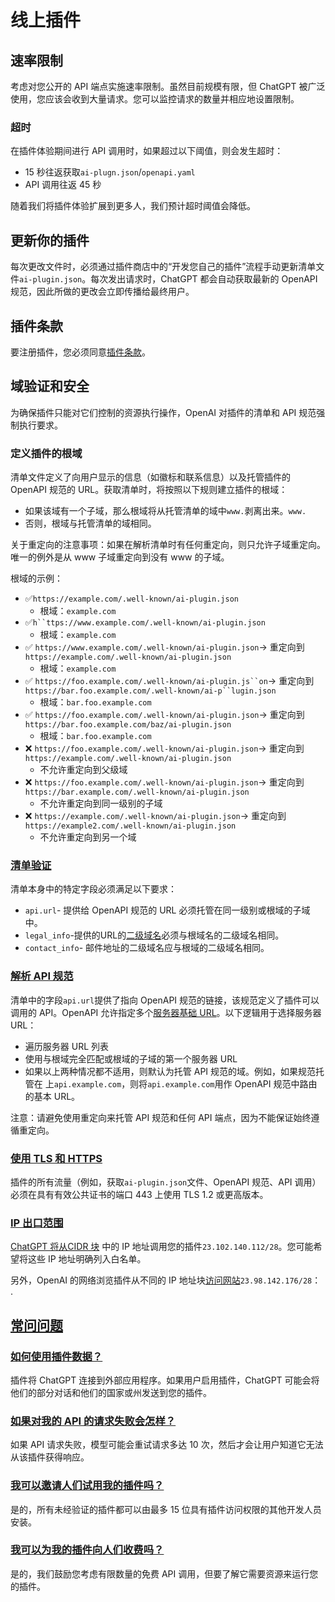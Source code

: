 # **线上插件**

## **速率限制**

考虑对您公开的 API 端点实施速率限制。虽然目前规模有限，但 ChatGPT 被广泛使用，您应该会收到大量请求。您可以监控请求的数量并相应地设置限制。

### **超时**

在插件体验期间进行 API 调用时，如果超过以下阈值，则会发生超时：

- 15 秒往返获取`ai-plugn.json`/`openapi.yaml`
- API 调用往返 45 秒

随着我们将插件体验扩展到更多人，我们预计超时阈值会降低。

## **更新你的插件**

每次更改文件时，必须通过插件商店中的“开发您自己的插件”流程手动更新清单文件`ai-plugin.json`。每次发出请求时，ChatGPT 都会自动获取最新的 OpenAPI 规范，因此所做的更改会立即传播给最终用户。

## **插件条款**

要注册插件，您必须同意[插件条款](http://openai.com/policies/plugin-terms)。

## **域验证和安全**

为确保插件只能对它们控制的资源执行操作，OpenAI 对插件的清单和 API 规范强制执行要求。

### **定义插件的根域**

清单文件定义了向用户显示的信息（如徽标和联系信息）以及托管插件的 OpenAPI 规范的 URL。获取清单时，将按照以下规则建立插件的根域：

- 如果该域有一个子域，那么根域将从托管清单的域中`www.`剥离出来。`www.`
- 否则，根域与托管清单的域相同。

关于重定向的注意事项：如果在解析清单时有任何重定向，则只允许子域重定向。唯一的例外是从 www 子域重定向到没有 www 的子域。

根域的示例：

- ✅`https://example.com/.well-known/ai-plugin.json`
  - 根域：`example.com`
- ✅`h``ttps://www.example.com/.well-known/ai-plugin.json`
  - 根域：`example.com`
- ✅ `https://www.example.com/.well-known/ai-plugin.json`→ 重定向到`https://example.com/.well-known/ai-plugin.json`
  - 根域：`example.com`
- ✅ `https://foo.example.com/.well-known/ai-plugin.js``on`→ 重定向到`https://bar.foo.example.com/.well-known/ai-p``lugin.json`
  - 根域：`bar.foo.example.com`
- ✅ `https://foo.example.com/.well-known/ai-plugin.json`→ 重定向到`https://bar.foo.example.com/baz/ai-plugin.json`
  - 根域：`bar.foo.example.com`
- ❌ `https://foo.example.com/.well-known/ai-plugin.json`→ 重定向到`https://example.com/.well-known/ai-plugin.json`
  - 不允许重定向到父级域
- ❌ `https://foo.example.com/.well-known/ai-plugin.json`→ 重定向到`https://bar.example.com/.well-known/ai-plugin.json`
  - 不允许重定向到同一级别的子域
- ❌ `https://example.com/.well-known/ai-plugin.json`-> 重定向到`https://example2.com/.well-known/ai-plugin.json`
  - 不允许重定向到另一个域

### **[清单验证](https://platform.openai.com/docs/plugins/production/manifest-validation)**

清单本身中的特定字段必须满足以下要求：

- `api.url`- 提供给 OpenAPI 规范的 URL 必须托管在同一级别或根域的子域中。
- `legal_info`-提供的URL的[二级域名](https://en.wikipedia.org/wiki/Second-level_domain)必须与根域名的二级域名相同。
- `contact_info`- 邮件地址的二级域名应与根域的二级域名相同。

### **[解析 API 规范](https://platform.openai.com/docs/plugins/production/resolving-the-api-spec)**

清单中的字段`api.url`提供了指向 OpenAPI 规范的链接，该规范定义了插件可以调用的 API。OpenAPI 允许指定多个[服务器基础 URL](https://swagger.io/docs/specification/api-host-and-base-path/)。以下逻辑用于选择服务器 URL：

- 遍历服务器 URL 列表
- 使用与根域完全匹配或根域的子域的第一个服务器 URL
- 如果以上两种情况都不适用，则默认为托管 API 规范的域。例如，如果规范托管在 上`api.example.com`，则将`api.example.com`用作 OpenAPI 规范中路由的基本 URL。

注意：请避免使用重定向来托管 API 规范和任何 API 端点，因为不能保证始终遵循重定向。

### **[使用 TLS 和 HTTPS](https://platform.openai.com/docs/plugins/production/use-tls-and-https)**

插件的所有流量（例如，获取`ai-plugin.json`文件、OpenAPI 规范、API 调用）必须在具有有效公共证书的端口 443 上使用 TLS 1.2 或更高版本。

### **[IP 出口范围](https://platform.openai.com/docs/plugins/production/ip-egress-ranges)**

[ChatGPT 将从CIDR 块](https://en.wikipedia.org/wiki/Classless_Inter-Domain_Routing) 中的 IP 地址调用您的插件`23.102.140.112/28`。您可能希望将这些 IP 地址明确列入白名单。

另外，OpenAI 的网络浏览插件从不同的 IP 地址块[访问网站](https://platform.openai.com/docs/plugins/bot)`23.98.142.176/28`： .

## **[常问问题](https://platform.openai.com/docs/plugins/production/faq)**

### **[如何使用插件数据？](https://platform.openai.com/docs/plugins/production/how-is-plugin-data-used)**

插件将 ChatGPT 连接到外部应用程序。如果用户启用插件，ChatGPT 可能会将他们的部分对话和他们的国家或州发送到您的插件。

### **[如果对我的 API 的请求失败会怎样？](https://platform.openai.com/docs/plugins/production/what-happens-if-a-request-to-my-api-fails)**

如果 API 请求失败，模型可能会重试请求多达 10 次，然后才会让用户知道它无法从该插件获得响应。

### **[我可以邀请人们试用我的插件吗？](https://platform.openai.com/docs/plugins/production/can-i-invite-people-to-try-my-plugin)**

是的，所有未经验证的插件都可以由最多 15 位具有插件访问权限的其他开发人员安装。

### **[我可以为我的插件向人们收费吗？](https://platform.openai.com/docs/plugins/production/can-i-charge-people-money-for-my-plugin)**

是的，我们鼓励您考虑有限数量的免费 API 调用，但要了解它需要资源来运行您的插件。